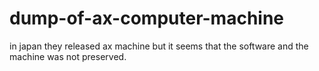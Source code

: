 # dump-of-ax-computer-machine
in japan they released ax machine but it seems that the software and the machine was not preserved.
